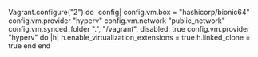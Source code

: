 Vagrant.configure("2") do |config|
  config.vm.box = "hashicorp/bionic64"
  config.vm.provider "hyperv"
  config.vm.network "public_network"
  config.vm.synced_folder ".", "/vagrant", disabled: true
  config.vm.provider "hyperv" do |h|
    h.enable_virtualization_extensions = true
    h.linked_clone = true
  end
end
